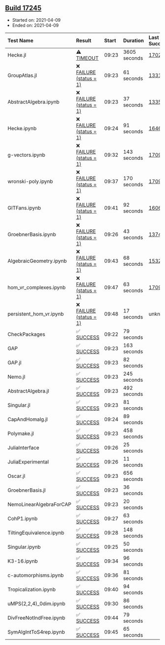 ## [Build 17245](https://oscarci.mathematik.uni-kl.de/job/oscar/17245/)

* Started on: 2021-04-09
* Ended on: 2021-04-09

| Test Name    | Result | Start | Duration | Last Success | First Failure |
|:-------------|:-------|:------|:---------|:-------------|:--------------|
| Hecke.jl | ⚠ [TIMEOUT](https://oscarci.mathematik.uni-kl.de/job/oscar/17245/artifact/logs/build-17245/Hecke.jl.log) | 09:23 | 3605 seconds | [17022](https://oscarci.mathematik.uni-kl.de/job/oscar/17022/) | [17023](https://oscarci.mathematik.uni-kl.de/job/oscar/17023/) |
| GroupAtlas.jl | ❌ [FAILURE (status = 1)](https://oscarci.mathematik.uni-kl.de/job/oscar/17245/artifact/logs/build-17245/GroupAtlas.jl.log) | 09:23 | 61 seconds | [13311](https://oscarci.mathematik.uni-kl.de/job/oscar/13311/) | [13312](https://oscarci.mathematik.uni-kl.de/job/oscar/13312/) |
| AbstractAlgebra.ipynb | ❌ [FAILURE (status = 1)](https://oscarci.mathematik.uni-kl.de/job/oscar/17245/artifact/logs/build-17245/AbstractAlgebra.ipynb.log) | 09:23 | 37 seconds | [13355](https://oscarci.mathematik.uni-kl.de/job/oscar/13355/) | [13356](https://oscarci.mathematik.uni-kl.de/job/oscar/13356/) |
| Hecke.ipynb | ❌ [FAILURE (status = 1)](https://oscarci.mathematik.uni-kl.de/job/oscar/17245/artifact/logs/build-17245/Hecke.ipynb.log) | 09:24 | 91 seconds | [16463](https://oscarci.mathematik.uni-kl.de/job/oscar/16463/) | [16464](https://oscarci.mathematik.uni-kl.de/job/oscar/16464/) |
| g-vectors.ipynb | ❌ [FAILURE (status = 1)](https://oscarci.mathematik.uni-kl.de/job/oscar/17245/artifact/logs/build-17245/g-vectors.ipynb.log) | 09:32 | 143 seconds | [17099](https://oscarci.mathematik.uni-kl.de/job/oscar/17099/) | [17100](https://oscarci.mathematik.uni-kl.de/job/oscar/17100/) |
| wronski-poly.ipynb | ❌ [FAILURE (status = 1)](https://oscarci.mathematik.uni-kl.de/job/oscar/17245/artifact/logs/build-17245/wronski-poly.ipynb.log) | 09:37 | 170 seconds | [17098](https://oscarci.mathematik.uni-kl.de/job/oscar/17098/) | [17099](https://oscarci.mathematik.uni-kl.de/job/oscar/17099/) |
| GITFans.ipynb | ❌ [FAILURE (status = 1)](https://oscarci.mathematik.uni-kl.de/job/oscar/17245/artifact/logs/build-17245/GITFans.ipynb.log) | 09:41 | 92 seconds | [16068](https://oscarci.mathematik.uni-kl.de/job/oscar/16068/) | [16069](https://oscarci.mathematik.uni-kl.de/job/oscar/16069/) |
| GroebnerBasis.ipynb | ❌ [FAILURE (status = 1)](https://oscarci.mathematik.uni-kl.de/job/oscar/17245/artifact/logs/build-17245/GroebnerBasis.ipynb.log) | 09:26 | 43 seconds | [13748](https://oscarci.mathematik.uni-kl.de/job/oscar/13748/) | [13749](https://oscarci.mathematik.uni-kl.de/job/oscar/13749/) |
| AlgebraicGeometry.ipynb | ❌ [FAILURE (status = 1)](https://oscarci.mathematik.uni-kl.de/job/oscar/17245/artifact/logs/build-17245/AlgebraicGeometry.ipynb.log) | 09:43 | 68 seconds | [15322](https://oscarci.mathematik.uni-kl.de/job/oscar/15322/) | [15323](https://oscarci.mathematik.uni-kl.de/job/oscar/15323/) |
| hom_vr_complexes.ipynb | ❌ [FAILURE (status = 1)](https://oscarci.mathematik.uni-kl.de/job/oscar/17245/artifact/logs/build-17245/hom_vr_complexes.ipynb.log) | 09:47 | 63 seconds | [17099](https://oscarci.mathematik.uni-kl.de/job/oscar/17099/) | [17100](https://oscarci.mathematik.uni-kl.de/job/oscar/17100/) |
| persistent_hom_vr.ipynb | ❌ [FAILURE (status = 1)](https://oscarci.mathematik.uni-kl.de/job/oscar/17245/artifact/logs/build-17245/persistent_hom_vr.ipynb.log) | 09:48 | 17 seconds | unknown | unknown |
| CheckPackages | ✅ [SUCCESS](https://oscarci.mathematik.uni-kl.de/job/oscar/17245/artifact/logs/build-17245/CheckPackages.log) | 09:22 | 79 seconds |  |  |
| GAP | ✅ [SUCCESS](https://oscarci.mathematik.uni-kl.de/job/oscar/17245/artifact/logs/build-17245/GAP.log) | 09:23 | 163 seconds |  |  |
| GAP.jl | ✅ [SUCCESS](https://oscarci.mathematik.uni-kl.de/job/oscar/17245/artifact/logs/build-17245/GAP.jl.log) | 09:23 | 82 seconds |  |  |
| Nemo.jl | ✅ [SUCCESS](https://oscarci.mathematik.uni-kl.de/job/oscar/17245/artifact/logs/build-17245/Nemo.jl.log) | 09:23 | 245 seconds |  |  |
| AbstractAlgebra.jl | ✅ [SUCCESS](https://oscarci.mathematik.uni-kl.de/job/oscar/17245/artifact/logs/build-17245/AbstractAlgebra.jl.log) | 09:23 | 492 seconds |  |  |
| Singular.jl | ✅ [SUCCESS](https://oscarci.mathematik.uni-kl.de/job/oscar/17245/artifact/logs/build-17245/Singular.jl.log) | 09:23 | 81 seconds |  |  |
| CapAndHomalg.jl | ✅ [SUCCESS](https://oscarci.mathematik.uni-kl.de/job/oscar/17245/artifact/logs/build-17245/CapAndHomalg.jl.log) | 09:24 | 89 seconds |  |  |
| Polymake.jl | ✅ [SUCCESS](https://oscarci.mathematik.uni-kl.de/job/oscar/17245/artifact/logs/build-17245/Polymake.jl.log) | 09:23 | 458 seconds |  |  |
| JuliaInterface | ✅ [SUCCESS](https://oscarci.mathematik.uni-kl.de/job/oscar/17245/artifact/logs/build-17245/JuliaInterface.log) | 09:26 | 25 seconds |  |  |
| JuliaExperimental | ✅ [SUCCESS](https://oscarci.mathematik.uni-kl.de/job/oscar/17245/artifact/logs/build-17245/JuliaExperimental.log) | 09:26 | 11 seconds |  |  |
| Oscar.jl | ✅ [SUCCESS](https://oscarci.mathematik.uni-kl.de/job/oscar/17245/artifact/logs/build-17245/Oscar.jl.log) | 09:23 | 656 seconds |  |  |
| GroebnerBasis.jl | ✅ [SUCCESS](https://oscarci.mathematik.uni-kl.de/job/oscar/17245/artifact/logs/build-17245/GroebnerBasis.jl.log) | 09:23 | 36 seconds |  |  |
| NemoLinearAlgebraForCAP | ✅ [SUCCESS](https://oscarci.mathematik.uni-kl.de/job/oscar/17245/artifact/logs/build-17245/NemoLinearAlgebraForCAP.log) | 09:23 | 20 seconds |  |  |
| CohP1.ipynb | ✅ [SUCCESS](https://oscarci.mathematik.uni-kl.de/job/oscar/17245/artifact/logs/build-17245/CohP1.ipynb.log) | 09:27 | 63 seconds |  |  |
| TiltingEquivalence.ipynb | ✅ [SUCCESS](https://oscarci.mathematik.uni-kl.de/job/oscar/17245/artifact/logs/build-17245/TiltingEquivalence.ipynb.log) | 09:28 | 148 seconds |  |  |
| Singular.ipynb | ✅ [SUCCESS](https://oscarci.mathematik.uni-kl.de/job/oscar/17245/artifact/logs/build-17245/Singular.ipynb.log) | 09:25 | 50 seconds |  |  |
| K3-16.ipynb | ✅ [SUCCESS](https://oscarci.mathematik.uni-kl.de/job/oscar/17245/artifact/logs/build-17245/K3-16.ipynb.log) | 09:34 | 96 seconds |  |  |
| c-automorphisms.ipynb | ✅ [SUCCESS](https://oscarci.mathematik.uni-kl.de/job/oscar/17245/artifact/logs/build-17245/c-automorphisms.ipynb.log) | 09:36 | 81 seconds |  |  |
| Tropicalization.ipynb | ✅ [SUCCESS](https://oscarci.mathematik.uni-kl.de/job/oscar/17245/artifact/logs/build-17245/Tropicalization.ipynb.log) | 09:40 | 94 seconds |  |  |
| uMPS(2,2,4)_0dim.ipynb | ✅ [SUCCESS](https://oscarci.mathematik.uni-kl.de/job/oscar/17245/artifact/logs/build-17245/uMPS-2-2-4-_0dim.ipynb.log) | 09:30 | 86 seconds |  |  |
| DivFreeNotIndFree.ipynb | ✅ [SUCCESS](https://oscarci.mathematik.uni-kl.de/job/oscar/17245/artifact/logs/build-17245/DivFreeNotIndFree.ipynb.log) | 09:44 | 79 seconds |  |  |
| SymAlgIntToS4rep.ipynb | ✅ [SUCCESS](https://oscarci.mathematik.uni-kl.de/job/oscar/17245/artifact/logs/build-17245/SymAlgIntToS4rep.ipynb.log) | 09:45 | 65 seconds |  |  |

